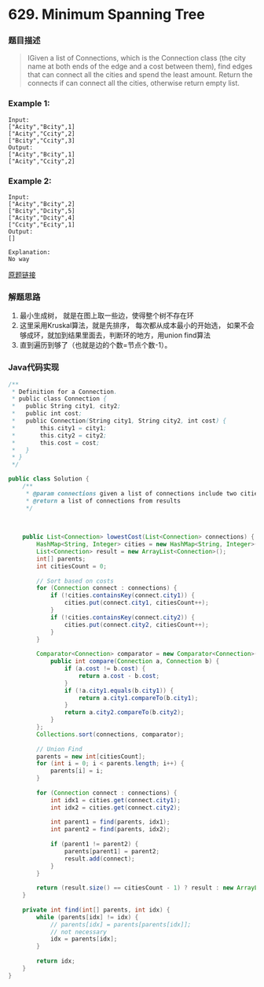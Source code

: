 # 629. Minimum Spanning Tree

### 题目描述

>IGiven a list of Connections, which is the Connection class (the city name at both ends of the edge and a cost between them), find edges that can connect all the cities and spend the least amount.
Return the connects if can connect all the cities, otherwise return empty list.

### Example 1:

    Input:
    ["Acity","Bcity",1]
    ["Acity","Ccity",2]
    ["Bcity","Ccity",3]
    Output:
    ["Acity","Bcity",1]
    ["Acity","Ccity",2]

### Example 2:
    Input:
    ["Acity","Bcity",2]
    ["Bcity","Dcity",5]
    ["Acity","Dcity",4]
    ["Ccity","Ecity",1]
    Output:
    []

    Explanation:
    No way


[原题链接](https://www.lintcode.com/problem/minimum-spanning-tree/description)



### 解题思路
1. 最小生成树， 就是在图上取一些边，使得整个树不存在环
2. 这里采用Kruskal算法，就是先排序， 每次都从成本最小的开始选， 如果不会够成环，就加到结果里面去，判断环的地方，用union find算法
3. 直到遍历到够了（也就是边的个数=节点个数-1）。



### Java代码实现

``` java
/**
 * Definition for a Connection.
 * public class Connection {
 *   public String city1, city2;
 *   public int cost;
 *   public Connection(String city1, String city2, int cost) {
 *       this.city1 = city1;
 *       this.city2 = city2;
 *       this.cost = cost;
 *   }
 * }
 */

public class Solution {
    /**
     * @param connections given a list of connections include two cities and cost
     * @return a list of connections from results
     */
    

    
    public List<Connection> lowestCost(List<Connection> connections) {
        HashMap<String, Integer> cities = new HashMap<String, Integer>();
        List<Connection> result = new ArrayList<Connection>();
        int[] parents;
        int citiesCount = 0;
        
        // Sort based on costs
        for (Connection connect : connections) {
            if (!cities.containsKey(connect.city1)) {
                cities.put(connect.city1, citiesCount++);
            }
            if (!cities.containsKey(connect.city2)) {
                cities.put(connect.city2, citiesCount++);
            }
        }
        
        Comparator<Connection> comparator = new Comparator<Connection>() {
            public int compare(Connection a, Connection b) {
                if (a.cost != b.cost) {
                    return a.cost - b.cost;
                }
                if (!a.city1.equals(b.city1)) {
                    return a.city1.compareTo(b.city1);
                }
                return a.city2.compareTo(b.city2);
            }
        };
        Collections.sort(connections, comparator);
        
        // Union Find
        parents = new int[citiesCount];
        for (int i = 0; i < parents.length; i++) {
            parents[i] = i;
        }
        
        for (Connection connect : connections) {
            int idx1 = cities.get(connect.city1);
            int idx2 = cities.get(connect.city2);
            
            int parent1 = find(parents, idx1);
            int parent2 = find(parents, idx2);
            
            if (parent1 != parent2) {
                parents[parent1] = parent2;
                result.add(connect);
            }
        }
        
        return (result.size() == citiesCount - 1) ? result : new ArrayList<Connection>();
    }
    
    private int find(int[] parents, int idx) {
        while (parents[idx] != idx) {
            // parents[idx] = parents[parents[idx]];
            // not necessary
            idx = parents[idx];
        }
        
        return idx;
    }
}
```